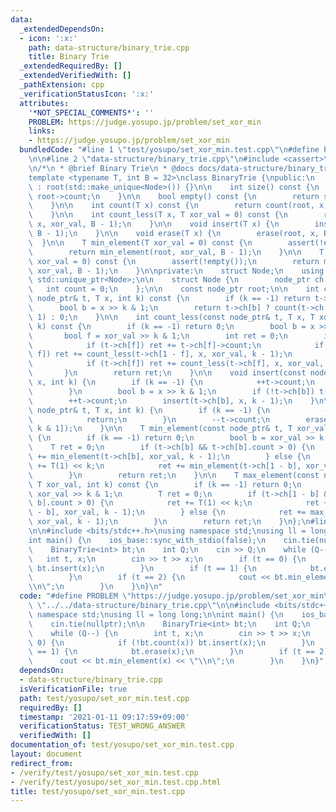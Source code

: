 ```yaml
---
data:
  _extendedDependsOn:
  - icon: ':x:'
    path: data-structure/binary_trie.cpp
    title: Binary Trie
  _extendedRequiredBy: []
  _extendedVerifiedWith: []
  _pathExtension: cpp
  _verificationStatusIcon: ':x:'
  attributes:
    '*NOT_SPECIAL_COMMENTS*': ''
    PROBLEM: https://judge.yosupo.jp/problem/set_xor_min
    links:
    - https://judge.yosupo.jp/problem/set_xor_min
  bundledCode: "#line 1 \"test/yosupo/set_xor_min.test.cpp\"\n#define PROBLEM \"https://judge.yosupo.jp/problem/set_xor_min\"\
    \n\n#line 2 \"data-structure/binary_trie.cpp\"\n#include <cassert>\n#include <memory>\n\
    \n/*\n * @brief Binary Trie\n * @docs docs/data-structure/binary_trie.md\n */\n\
    template <typename T, int B = 32>\nclass BinaryTrie {\npublic:\n    BinaryTrie()\
    \ : root(std::make_unique<Node>()) {}\n\n    int size() const {\n        return\
    \ root->count;\n    }\n\n    bool empty() const {\n        return size() == 0;\n\
    \    }\n\n    int count(T x) const {\n        return count(root, x, B - 1);\n\
    \    }\n\n    int count_less(T x, T xor_val = 0) const {\n        return count_less(root,\
    \ x, xor_val, B - 1);\n    }\n\n    void insert(T x) {\n        insert(root, x,\
    \ B - 1);\n    }\n\n    void erase(T x) {\n        erase(root, x, B - 1);\n  \
    \  }\n\n    T min_element(T xor_val = 0) const {\n        assert(!empty());\n\
    \        return min_element(root, xor_val, B - 1);\n    }\n\n    T max_element(T\
    \ xor_val = 0) const {\n        assert(!empty());\n        return max_element(root,\
    \ xor_val, B - 1);\n    }\n\nprivate:\n    struct Node;\n    using node_ptr =\
    \ std::unique_ptr<Node>;\n\n    struct Node {\n        node_ptr ch[2];\n     \
    \   int count = 0;\n    };\n\n    const node_ptr root;\n\n    int count(const\
    \ node_ptr& t, T x, int k) const {\n        if (k == -1) return t->count;\n  \
    \      bool b = x >> k & 1;\n        return t->ch[b] ? count(t->ch[b], x, k -\
    \ 1) : 0;\n    }\n\n    int count_less(const node_ptr& t, T x, T xor_val, int\
    \ k) const {\n        if (k == -1) return 0;\n        bool b = x >> k & 1;\n \
    \       bool f = xor_val >> k & 1;\n        int ret = 0;\n        if (f ^ b) {\n\
    \            if (t->ch[f]) ret += t->ch[f]->count;\n            if (t->ch[1 -\
    \ f]) ret += count_less(t->ch[1 - f], x, xor_val, k - 1);\n        } else {\n\
    \            if (t->ch[f]) ret += count_less(t->ch[f], x, xor_val, k - 1);\n \
    \       }\n        return ret;\n    }\n\n    void insert(const node_ptr& t, T\
    \ x, int k) {\n        if (k == -1) {\n            ++t->count;\n            return;\n\
    \        }\n        bool b = x >> k & 1;\n        if (!t->ch[b]) t->ch[b] = std::make_unique<Node>();\n\
    \        ++t->count;\n        insert(t->ch[b], x, k - 1);\n    }\n\n    void erase(const\
    \ node_ptr& t, T x, int k) {\n        if (k == -1) {\n            --t->count;\n\
    \            return;\n        }\n        --t->count;\n        erase(t->ch[x >>\
    \ k & 1]);\n    }\n\n    T min_element(const node_ptr& t, T xor_val, int k) const\
    \ {\n        if (k == -1) return 0;\n        bool b = xor_val >> k & 1;\n    \
    \    T ret = 0;\n        if (t->ch[b] && t->ch[b].count > 0) {\n            ret\
    \ += min_element(t->ch[b], xor_val, k - 1);\n        } else {\n            ret\
    \ += T(1) << k;\n            ret += min_element(t->ch[1 - b], xor_val, k - 1);\n\
    \        }\n        return ret;\n    }\n\n    T max_element(const node_ptr& t,\
    \ T xor_val, int k) const {\n        if (k == -1) return 0;\n        bool b =\
    \ xor_val >> k & 1;\n        T ret = 0;\n        if (t->ch[1 - b] && t->ch[1 -\
    \ b].count > 0) {\n            ret += T(1) << k;\n            ret += max_element(t->ch[1\
    \ - b], xor_val, k - 1);\n        } else {\n            ret += max_element(t->ch[b],\
    \ xor_val, k - 1);\n        }\n        return ret;\n    }\n};\n#line 4 \"test/yosupo/set_xor_min.test.cpp\"\
    \n\n#include <bits/stdc++.h>\nusing namespace std;\nusing ll = long long;\n\n\
    int main() {\n    ios_base::sync_with_stdio(false);\n    cin.tie(nullptr);\n\n\
    \    BinaryTrie<int> bt;\n    int Q;\n    cin >> Q;\n    while (Q--) {\n     \
    \   int t, x;\n        cin >> t >> x;\n        if (t == 0) {\n            if (!bt.count(x))\
    \ bt.insert(x);\n        }\n        if (t == 1) {\n            bt.erase(x);\n\
    \        }\n        if (t == 2) {\n            cout << bt.min_element(x) << \"\
    \\n\";\n        }\n    }\n}\n"
  code: "#define PROBLEM \"https://judge.yosupo.jp/problem/set_xor_min\"\n\n#include\
    \ \"../../data-structure/binary_trie.cpp\"\n\n#include <bits/stdc++.h>\nusing\
    \ namespace std;\nusing ll = long long;\n\nint main() {\n    ios_base::sync_with_stdio(false);\n\
    \    cin.tie(nullptr);\n\n    BinaryTrie<int> bt;\n    int Q;\n    cin >> Q;\n\
    \    while (Q--) {\n        int t, x;\n        cin >> t >> x;\n        if (t ==\
    \ 0) {\n            if (!bt.count(x)) bt.insert(x);\n        }\n        if (t\
    \ == 1) {\n            bt.erase(x);\n        }\n        if (t == 2) {\n      \
    \      cout << bt.min_element(x) << \"\\n\";\n        }\n    }\n}"
  dependsOn:
  - data-structure/binary_trie.cpp
  isVerificationFile: true
  path: test/yosupo/set_xor_min.test.cpp
  requiredBy: []
  timestamp: '2021-01-11 09:17:59+09:00'
  verificationStatus: TEST_WRONG_ANSWER
  verifiedWith: []
documentation_of: test/yosupo/set_xor_min.test.cpp
layout: document
redirect_from:
- /verify/test/yosupo/set_xor_min.test.cpp
- /verify/test/yosupo/set_xor_min.test.cpp.html
title: test/yosupo/set_xor_min.test.cpp
---
```


